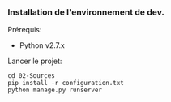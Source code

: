 ### Installation de l'environnement de dev.

Prérequis:
- Python v2.7.x

Lancer le projet:
```
cd 02-Sources
pip install -r configuration.txt
python manage.py runserver
```
